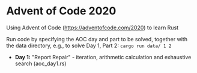 # Advent of Code 2020

Using Advent of Code (https://adventofcode.com/2020) to learn Rust

Run code by specifying the AOC day and part to be solved, together with the data directory, e.g., to solve Day 1, Part 2:
`cargo run data/ 1 2`

 * **Day 1:** "Report Repair" - iteration, arithmetic calculation and exhaustive search (aoc_day1.rs)
